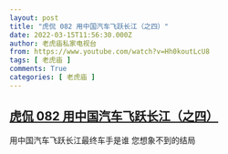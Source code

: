 ```yaml
---
layout: post
title: "虎侃 082 用中国汽车飞跃长江（之四）"
date: 2022-03-15T11:56:30.000Z
author: 老虎庙私家电视台
from: https://www.youtube.com/watch?v=Hh0koutLcU8
tags: [ 老虎庙 ]
comments: True
categories: [ 老虎庙 ]
---
```

<!--1647345390000-->
[虎侃 082 用中国汽车飞跃长江（之四）](https://www.youtube.com/watch?v=Hh0koutLcU8)
------

<div>
用中国汽车飞跃长江最终车手是谁 您想象不到的结局
</div>
